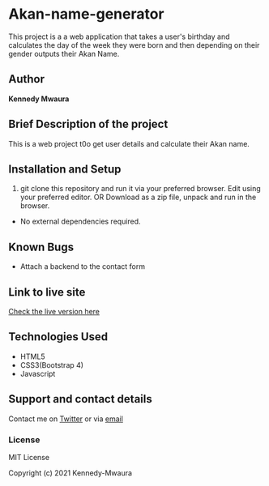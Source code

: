 # Akan-name-generator

This project is a a web application that takes a user's birthday and calculates the day of the week they were born and then depending on their gender outputs their Akan Name.

## Author

**Kennedy Mwaura**

## Brief Description of the project

This is a web project t0o get user details and calculate their Akan name. 

## Installation and Setup

  1. git clone this repository and run it via your preferred browser. Edit using your preferred editor.
   OR
   Download as a zip file, unpack and run in the browser.

* No external dependencies required.

## Known Bugs

* Attach a backend to the contact form
  
## Link to live site

[Check the live version here]()

## Technologies Used

* HTML5
* CSS3(Bootstrap 4)
* Javascript

## Support and contact details

Contact me on [Twitter](https://twitter.com/KenMwaura1) or via [email](kemwaura@gmail.com)

### License

MIT License

Copyright (c) 2021 Kennedy-Mwaura
